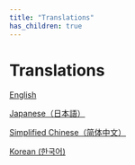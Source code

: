 ```yaml
---
title: "Translations"
has_children: true
---
```


# Translations

[English](../README.md)

[Japanese（日本語）](ja-JP/README.md)

[Simplified Chinese（简体中文）](zh-CN/README.md)

[Korean (한국어) ](ko-KR/README.md)
